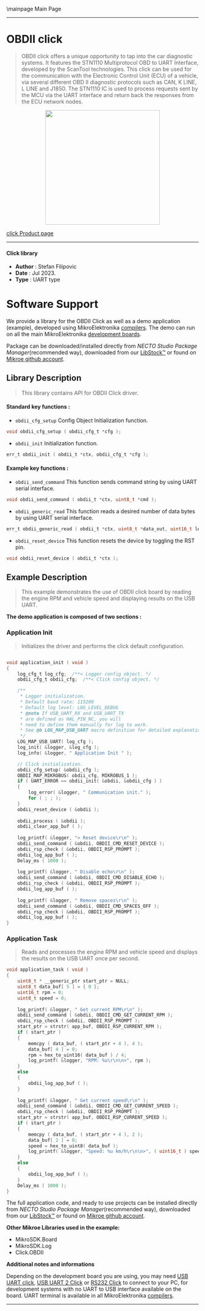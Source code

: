 \mainpage Main Page

---
# OBDII click

> OBDII click offers a unique opportunity to tap into the car diagnostic systems. It features the STN1110 Multiprotocol OBD to UART Interface, developed by the ScanTool technologies. This click can be used for the communication with the Electronic Control Unit (ECU) of a vehicle, via several different OBD II diagnostic protocols such as CAN, K LINE, L LINE and J1850. The STN1110 IC is used to process requests sent by the MCU via the UART interface and return back the responses from the ECU network nodes.

<p align="center">
  <img src="https://download.mikroe.com/images/click_for_ide/obdii_click.png" height=300px>
</p>

[click Product page](https://www.mikroe.com/obdii-click)

---


#### Click library

- **Author**        : Stefan Filipovic
- **Date**          : Jul 2023.
- **Type**          : UART type


# Software Support

We provide a library for the OBDII Click
as well as a demo application (example), developed using MikroElektronika
[compilers](https://www.mikroe.com/necto-studio).
The demo can run on all the main MikroElektronika [development boards](https://www.mikroe.com/development-boards).

Package can be downloaded/installed directly from *NECTO Studio Package Manager*(recommended way), downloaded from our [LibStock&trade;](https://libstock.mikroe.com) or found on [Mikroe github account](https://github.com/MikroElektronika/mikrosdk_click_v2/tree/master/clicks).

## Library Description

> This library contains API for OBDII Click driver.

#### Standard key functions :

- `obdii_cfg_setup` Config Object Initialization function.
```c
void obdii_cfg_setup ( obdii_cfg_t *cfg );
```

- `obdii_init` Initialization function.
```c
err_t obdii_init ( obdii_t *ctx, obdii_cfg_t *cfg );
```

#### Example key functions :

- `obdii_send_command` This function sends command string by using UART serial interface.
```c
void obdii_send_command ( obdii_t *ctx, uint8_t *cmd );
```

- `obdii_generic_read` This function reads a desired number of data bytes by using UART serial interface.
```c
err_t obdii_generic_read ( obdii_t *ctx, uint8_t *data_out, uint16_t len );
```

- `obdii_reset_device` This function resets the device by toggling the RST pin.
```c
void obdii_reset_device ( obdii_t *ctx );
```

## Example Description

> This example demonstrates the use of OBDII click board by reading the engine RPM and vehicle speed and displaying results on the USB UART.

**The demo application is composed of two sections :**

### Application Init

> Initializes the driver and performs the click default configuration.

```c

void application_init ( void )
{
    log_cfg_t log_cfg;  /**< Logger config object. */
    obdii_cfg_t obdii_cfg;  /**< Click config object. */

    /** 
     * Logger initialization.
     * Default baud rate: 115200
     * Default log level: LOG_LEVEL_DEBUG
     * @note If USB_UART_RX and USB_UART_TX 
     * are defined as HAL_PIN_NC, you will 
     * need to define them manually for log to work. 
     * See @b LOG_MAP_USB_UART macro definition for detailed explanation.
     */
    LOG_MAP_USB_UART( log_cfg );
    log_init( &logger, &log_cfg );
    log_info( &logger, " Application Init " );

    // Click initialization.
    obdii_cfg_setup( &obdii_cfg );
    OBDII_MAP_MIKROBUS( obdii_cfg, MIKROBUS_1 );
    if ( UART_ERROR == obdii_init( &obdii, &obdii_cfg ) ) 
    {
        log_error( &logger, " Communication init." );
        for ( ; ; );
    }
    obdii_reset_device ( &obdii );
    
    obdii_process ( &obdii );
    obdii_clear_app_buf ( );
    
    log_printf( &logger, "> Reset device\r\n" );
    obdii_send_command ( &obdii, OBDII_CMD_RESET_DEVICE );
    obdii_rsp_check ( &obdii, OBDII_RSP_PROMPT );
    obdii_log_app_buf ( );
    Delay_ms ( 1000 );
    
    log_printf( &logger, " Disable echo\r\n" );
    obdii_send_command ( &obdii, OBDII_CMD_DISABLE_ECHO );
    obdii_rsp_check ( &obdii, OBDII_RSP_PROMPT );
    obdii_log_app_buf ( );
    
    log_printf( &logger, " Remove spaces\r\n" );
    obdii_send_command ( &obdii, OBDII_CMD_SPACES_OFF );
    obdii_rsp_check ( &obdii, OBDII_RSP_PROMPT );
    obdii_log_app_buf ( );
}

```

### Application Task

> Reads and processes the engine RPM and vehicle speed and displays the results on the USB UART once per second.

```c
void application_task ( void )
{
    uint8_t * __generic_ptr start_ptr = NULL;
    uint8_t data_buf[ 5 ] = { 0 };
    uint16_t rpm = 0;
    uint8_t speed = 0;
    
    log_printf( &logger, " Get current RPM\r\n" );
    obdii_send_command ( &obdii, OBDII_CMD_GET_CURRENT_RPM );
    obdii_rsp_check ( &obdii, OBDII_RSP_PROMPT );
    start_ptr = strstr( app_buf, OBDII_RSP_CURRENT_RPM );
    if ( start_ptr )
    {
        memcpy ( data_buf, ( start_ptr + 4 ), 4 );
        data_buf[ 4 ] = 0;
        rpm = hex_to_uint16( data_buf ) / 4;
        log_printf( &logger, "RPM: %u\r\n\n>", rpm );
    }
    else
    {
        obdii_log_app_buf ( );
    }
    
    log_printf( &logger, " Get current speed\r\n" );
    obdii_send_command ( &obdii, OBDII_CMD_GET_CURRENT_SPEED );
    obdii_rsp_check ( &obdii, OBDII_RSP_PROMPT );
    start_ptr = strstr( app_buf, OBDII_RSP_CURRENT_SPEED );
    if ( start_ptr )
    {
        memcpy ( data_buf, ( start_ptr + 4 ), 2 );
        data_buf[ 2 ] = 0;
        speed = hex_to_uint8( data_buf );
        log_printf( &logger, "Speed: %u km/h\r\n\n>", ( uint16_t ) speed );
    }
    else
    {
        obdii_log_app_buf ( );
    }
    Delay_ms ( 1000 );
}
```

The full application code, and ready to use projects can be installed directly from *NECTO Studio Package Manager*(recommended way), downloaded from our [LibStock&trade;](https://libstock.mikroe.com) or found on [Mikroe github account](https://github.com/MikroElektronika/mikrosdk_click_v2/tree/master/clicks).

**Other Mikroe Libraries used in the example:**

- MikroSDK.Board
- MikroSDK.Log
- Click.OBDII

**Additional notes and informations**

Depending on the development board you are using, you may need
[USB UART click](https://www.mikroe.com/usb-uart-click),
[USB UART 2 Click](https://www.mikroe.com/usb-uart-2-click) or
[RS232 Click](https://www.mikroe.com/rs232-click) to connect to your PC, for
development systems with no UART to USB interface available on the board. UART
terminal is available in all MikroElektronika
[compilers](https://shop.mikroe.com/compilers).

---
